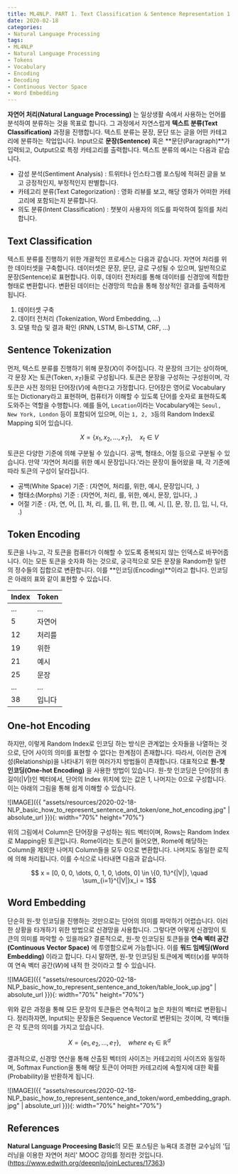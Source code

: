 ```yaml
---
title: ML4NLP. PART 1. Text Classification & Sentence Representation 1
date: 2020-02-18
categories:
- Natural Language Processing
tags:
- ML4NLP
- Natural Language Processing
- Tokens
- Vocabulary
- Encoding
- Decoding
- Continuous Vector Space
- Word Embedding
---
```


**자연어 처리(Natural Language Processing)** 는 일상생활 속에서 사용하는 언어를 분석하여 분류하는 것을 목표로 합니다. 그 과정에서 자연스럽게 **텍스트 분류(Text Classification)** 과정을 진행합니다. 텍스트 분류는 문장, 문단 또는 글을 어떤 카테고리에 분류하는 작업입니다. Input으로 **문장(Sentence)** 혹은 **문단(Paragraph)**가 입력되고, Output으로 특정 카테고리를 출력합니다. 텍스트 분류의 예시는 다음과 같습니다.

* 감성 분석(Sentiment Analysis) : 트위터나 인스타그램 포스팅에 적혀진 글을 보고 긍정적인지, 부정적인지 판별합니다.
* 카테고리 분류(Text Categorization) : 영화 리뷰를 보고, 해당 영화가 어떠한 카테고리에 포함되는지 분류합니다.
* 의도 분류(Intent Classification) : 챗봇이 사용자의 의도를 파악하여 질의를 처리합니다.

## Text Classification
텍스트 분류를 진행하기 위한 개괄적인 프로세스는 다음과 같습니다. 자연어 처리를 위한 데이터셋을 구축합니다. 데이터셋은 문장, 문단, 글로 구성될 수 있으며, 일반적으로 문장(Sentence)로 표현합니다. 이후, 데이터 전처리를 통해 데이터를 신경망에 적합한 형태로 변환합니다. 변환된 데이터는 신경망의 학습을 통해 정상적인 결과를 출력하게 됩니다.

1. 데이터셋 구축 
2. 데이터 전처리 (Tokenization, Word Embedding, ...)
3. 모델 학습 및 결과 확인 (RNN, LSTM, Bi-LSTM, CRF, ...)

## Sentence Tokenization
먼저, 텍스트 분류를 진행하기 위해 문장($X$)이 주어집니다. 각 문장의 크기는 상이하며, 각 문장 $X$는 토큰(Token, $x_T$)들로 구성됩니다. 토큰은 문장을 구성하는 구성원이며, 각 토큰은 사전 정의된 단어장($V$)에 속한다고 가정합니다. 단어장은 영어로 Vocabulary 또는 Dictionary라고 표현하며, 컴퓨터가 이해할 수 있도록 단어를 숫자로 표현하도록 도와주는 역할을 수행합니다. 예를 들어, `Location`이라는 Vocabulary에는 `Seoul, New York, London` 등이 포함되어 있으며, 이는 `1, 2, 3`등의 Random Index로 Mapping 되어 있습니다. 

$$ X = \{x_1, x_2, \dots, x_T\}, \quad x_t \in V $$

토큰은 다양한 기준에 의해 구분될 수 있습니다. 공백, 형태소, 어절 등으로 구분될 수 있습니다. 만약 '자연어 처리를 위한 예시 문장입니다.'라는 문장이 들어왔을 때, 각 기준에 따라 토큰의 구성이 달라집니다.

* 공백(White Space) 기준 : (자연어, 처리를, 위한, 예시, 문장입니다, .)
* 형태소(Morphs) 기준 : (자연어, 처리, 를, 위한, 예시, 문장, 입니다, .)
* 어절 기준 : (자, 연, 어, [], 처, 리, 를, [], 위, 한, [], 예, 시, [], 문, 장, [], 입, 니, 다, .)

## Token Encoding

토큰을 나누고, 각 토큰을 컴퓨터가 이해할 수 있도록 중복되지 않는 인덱스로 바꾸어줍니다. 이는 모든 토큰을 숫자화 하는 것으로, 궁극적으로 모든 문장을 Random한 일련의 정수들의 집합으로 변환합니다. 이를 **인코딩(Encoding)**이라고 합니다. 인코딩은 아래의 표와 같이 표현할 수 있습니다.

|Index|Token|
|------|---|
|...|...|
|5     |자연어|
|12|처리를|
|19|위한|
|21|예시|
|25|문장|
|...|...|
|38|입니다|

## One-hot Encoding
하지만, 이렇게 Random Index로 인코딩 하는 방식은 관계없는 숫자들을 나열하는 것으로, 단어 사이의 의미를 표현할 수 없다는 한계점이 존재합니다. 따라서, 이러한 관계성(Relationship)을 나타내기 위한 여러가지 방법들이 존재합니다. 대표적으로 **원-핫 인코딩(One-hot Encoding)** 을 사용한 방법이 있습니다. 원-핫 인코딩은 단어장의 총 길이($|V|$)인 벡터에서, 단어의 Index 위치에 있는 값은 1, 나머지는 0으로 구성합니다. 이는 아래의 그림을 통해 쉽게 이해할 수 있습니다. 

![IMAGE]({{ "assets/resources/2020-02-18-NLP_basic_how_to_represent_sentence_and_token/one_hot_encoding.jpg" | absolute_url }}){: width="70%" height="70%"}

위의 그림에서 Column은 단어장을 구성하는 워드 벡터이며, Rows는 Random Index로 Mapping된 토큰입니다. Rome이라는 토큰이 들어오면, Rome에 해당하는 Column을 제외한 나머지 Column들을 모두 0으로 변환합니다. 나머지도 동일한 로직에 의해 처리됩니다. 이를 수식으로 나타내면 다음과 같습니다.

$$ x = [0, 0, 0, \dots, 0, 1, 0, \dots, 0] \in \{0, 1\}^{|V|}, \quad \sum_{i=1}^{|V|}x_i = 1$$

## Word Embedding
단순히 원-핫 인코딩을 진행하는 것만으로는 단어의 의미를 파악하기 어렵습니다. 이러한 상황을 타개하기 위한 방법으로 신경망을 사용합니다. 그렇다면 어떻게 신경망이 토큰의 의미를 파악할 수 있을까요? 결론적으로, 원-핫 인코딩된 토큰들을 **연속 벡터 공간(Continuous Vector Space)** 에 투영함으로써 가능합니다. 이를 **워드 임베딩(Word Embedding)** 이라고 합니다. 다시 말하면, 원-핫 인코딩된 토큰에게 벡터($x$)를 부여하여 연속 벡터 공간($W$)에 내적 한 것이라고 할 수 있습니다. 

![IMAGE]({{ "assets/resources/2020-02-18-NLP_basic_how_to_represent_sentence_and_token/table_look_up.jpg" | absolute_url }}){: width="70%" height="70%"}

위와 같은 과정을 통해 모든 문장의 토큰들은 연속적이고 높은 차원의 벡터로 변환됩니다. 정리하자면, Input되는 문장들은 Sequence Vector로 변환되는 것이며, 각 벡터들은 각 토큰의 의미를 가지고 있습니다.

$$ X = \{e_1, e_2, \dots, e_T\}, \quad where\ e_t \in \mathbb{R}^d$$

결과적으로, 신경망 연산을 통해 산출된 벡터의 사이즈는 카테고리의 사이즈와 동일하며, Softmax Function을 통해 해당 토큰이 어떠한 카테고리에 속할지에 대한 확률(Probability)을 반환하게 됩니다.

![IMAGE]({{ "assets/resources/2020-02-18-NLP_basic_how_to_represent_sentence_and_token/word_embedding_graph.jpg" | absolute_url }}){: width="70%" height="70%"}

## References
**Natural Language Proceesing Basic**의 모든 포스팅은 뉴욕대 조경현 교수님의 '딥러닝을 이용한 자연어 처리' MOOC 강의를 정리한 것입니다. (https://www.edwith.org/deepnlp/joinLectures/17363)

